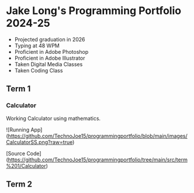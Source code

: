 # Jake Long's Programming Portfolio 2024-25
* Projected graduation in 2026
* Typing at 48 WPM
* Proficient in Adobe Photoshop
* Proficient in Adobe Illustrator
* Taken Digital Media Classes
* Taken Coding Class

## Term 1
### Calculator

Working Calculator using mathematics.

![Running App] (https://github.com/TechnoJoe15/programmingportfolio/blob/main/images/CalculatorSS.png?raw=true)

[Source Code] (https://github.com/TechnoJoe15/programmingportfolio/tree/main/src/term%201/Calculator)

## Term 2
